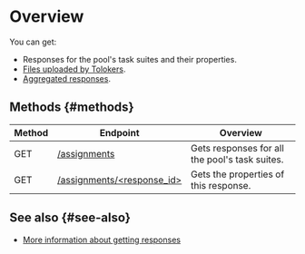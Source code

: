 # Overview

You can get:

- Responses for the pool's task suites and their properties.
- [Files uploaded by Tolokers](attachments.md).
- [Aggregated responses](aggregated-solutions.md).

## Methods {#methods}

Method | Endpoint | Overview
----- | ----- | -----
GET | [/assignments](result.md) | Gets responses for all the pool's task suites.
GET | [/assignments/<response_id>](get-assignment-id.md) | Gets the properties of this response.

## See also {#see-also}

- [More information about getting responses](../../guide/concepts/result-of-eval.md)